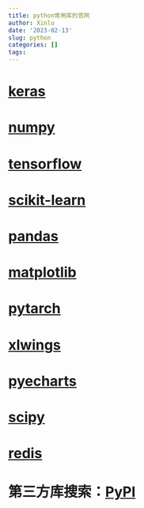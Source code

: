 ```yaml
---
title: python常用库的官网
author: Xinlu
date: '2023-02-13'
slug: python
categories: []
tags: 
---
```



# [keras](https://keras.io/zh/applications/#_3)
# [numpy](https://www.numpy.org.cn/)
# [tensorflow](https://tensorflow.google.cn/?hl=zh_cn)
# [scikit-learn](https://www.cntofu.com/book/170/index.html)
# [pandas](https://www.pypandas.cn/)
# [matplotlib](https://www.osgeo.cn/matplotlib/users/index.html)
# [pytarch](https://pytorch-cn.readthedocs.io/zh/latest/)
# [xlwings](https://www.kancloud.cn/gnefnuy/xlwings-docs/1127455)
# [pyecharts](https://pyecharts.org/#/zh-cn/intro)
# [scipy](https://yiyibooks.cn/sorakunnn/scipy-1.0.0/scipy-1.0.0/index.html)
# [redis](https://pypi.org/project/redis/)
# 第三方库搜索：[PyPI](https://pypi.org/project/)
